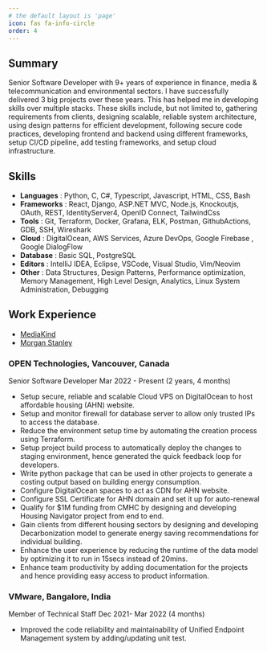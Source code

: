 ```yaml
---
# the default layout is 'page'
icon: fas fa-info-circle
order: 4
---
```


## Summary

Senior Software Developer with 9+ years of experience in finance, media & telecommunication and environmental sectors. I have successfully delivered 3 big projects over these years. This has helped me in developing skills over multiple stacks. These skills include, but not limited to, gathering requirements from clients, designing scalable, reliable system architecture, using design patterns for efficient development, following secure code practices, developing frontend and backend using different frameworks, setup CI/CD pipeline, add testing frameworks, and setup cloud infrastructure.

## Skills

- **Languages** : Python, C, C#, Typescript, Javascript, HTML, CSS, Bash
- **Frameworks** : React, Django, ASP.NET MVC, Node.js, Knockoutjs, OAuth, REST, IdentityServer4, OpenID Connect, TailwindCss
- **Tools** : Git, Terraform, Docker, Grafana, ELK, Postman, GithubActions, GDB, SSH, Wireshark
- **Cloud** : DigitalOcean, AWS Services, Azure DevOps, Google Firebase , Google DialogFlow
- **Database** : Basic SQL, PostgreSQL
- **Editors** : IntelliJ IDEA, Eclipse, VSCode, Visual Studio, Vim/Neovim
- **Other** : Data Structures, Design Patterns, Performance optimization, Memory Management, High Level Design, Analytics, Linux System Administration, Debugging

## Work Experience

- [MediaKind](/posts/mediakind/)
- [Morgan Stanley](/posts/morgan-stanley/)

### OPEN Technologies, Vancouver, Canada

Senior Software Developer
Mar 2022 - Present (2 years, 4 months)

- Setup secure, reliable and scalable Cloud VPS on DigitalOcean to host affordable housing (AHN) website.
- Setup and monitor firewall for database server to allow only trusted IPs to access the database.
- Reduce the environment setup time by automating the creation process using Terraform.
- Setup project build process to automatically deploy the changes to staging environment, hence generated the quick feedback loop for developers.
- Write python package that can be used in other projects to generate a costing output based on building energy consumption.
- Configure DigitalOcean spaces to act as CDN for AHN website.
- Configure SSL Certificate for AHN domain and set it up for auto-renewal
- Qualify for $1M funding from CMHC by designing and developing Housing Navigator project from end to end.
- Gain clients from different housing sectors by designing and developing Decarbonization model to generate energy saving recommendations for individual building.
- Enhance the user experience by reducing the runtime of the data model by optimizing it to run in 15secs instead of 20mins.
- Enhance team productivity by adding documentation for the projects and hence providing easy access to product information.

### VMware, Bangalore, India

Member of Technical Staff
Dec 2021- Mar 2022 (4 months)

- Improved the code reliability and maintainability of Unified Endpoint Management system by adding/updating unit test.
